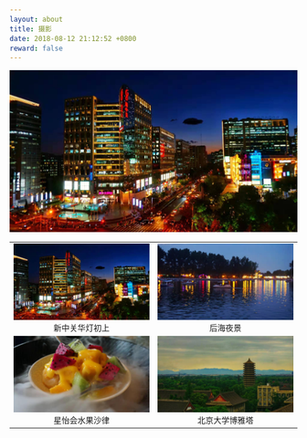 ```yaml
---
layout: about
title: 摄影
date: 2018-08-12 21:12:52 +0800
reward: false
---
```


![新中关华灯初上](/images/20190902-01.jpg)


<table>
    <tr>
        <td><center><img src="/images/20190902-01.jpg" >新中关华灯初上</center></td>
        <td><center><img src="/images/20190902-02.jpg" >后海夜景</center></td>
    </tr>
    <tr>
        <td><center><img src="/images/20190902-03.jpg" >星怡会水果沙律</center></td>
        <td><center><img src="/images/20190902-04.jpg" >北京大学博雅塔</center></td>
    </tr>
</table>

